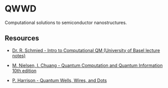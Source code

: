# QWWD

Computational solutions to semiconductor nanostructures.

## Resources

* [Dr. R. Schmied - Intro to Computational QM (University of Basel lecture notes)](https://atom.physik.unibas.ch/teaching/CompQM.pdf)

* [M. Nielsen, I. Chuang - Quantum Computation and Quantum Information 10th edition](http://www.cambridge.org/us/academic/subjects/physics/quantum-physics-quantum-information-and-quantum-computation/quantum-computation-and-quantum-information-10th-anniversary-edition)

* [P. Harrison - Quantum Wells, Wires, and Dots](http://www.wiley.com/WileyCDA/WileyTitle/productCd-0470770988.html)